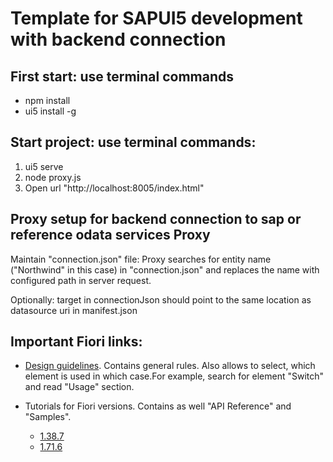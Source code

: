 # Template for SAPUI5 development with backend connection

## First start: use terminal commands

- npm install
- ui5 install -g

## Start project: use terminal commands:

1. ui5 serve
2. node proxy.js
3. Open url "http://localhost:8005/index.html"

## Proxy setup for backend connection to sap or reference odata services Proxy

Maintain "connection.json" file: Proxy searches for entity name ("Northwind" in
this case) in "connection.json" and replaces the name with configured path in
server request.

Optionally: target in connectionJson should point to the same location as
datasource uri in manifest.json

## Important Fiori links:

- [Design guidelines](https://experience.sap.com/fiori-design-web/). Contains
  general rules. Also allows to select, which element is used in which case.For
  example, search for element "Switch" and read "Usage" section.

- Tutorials for Fiori versions. Contains as well "API Reference" and "Samples".

  - [1.38.7](https://sapui5.hana.ondemand.com/1.38.7/#docs/guide/167193ced54c41c3961d7df3479d7bbe.html)
  - [1.71.6](https://sapui5.hana.ondemand.com/1.71.6/#/topic/8b49fc198bf04b2d9800fc37fecbb218)